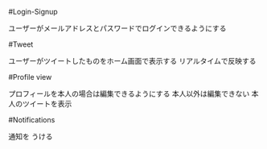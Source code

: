 #Login-Signup

ユーザーがメールアドレスとパスワードでログインできるようにする

#Tweet

ユーザーがツイートしたものをホーム画面で表示する
リアルタイムで反映する

#Profile view

プロフィールを本人の場合は編集できるようにする
本人以外は編集できない
本人のツイートを表示

#Notifications

通知を
うける
